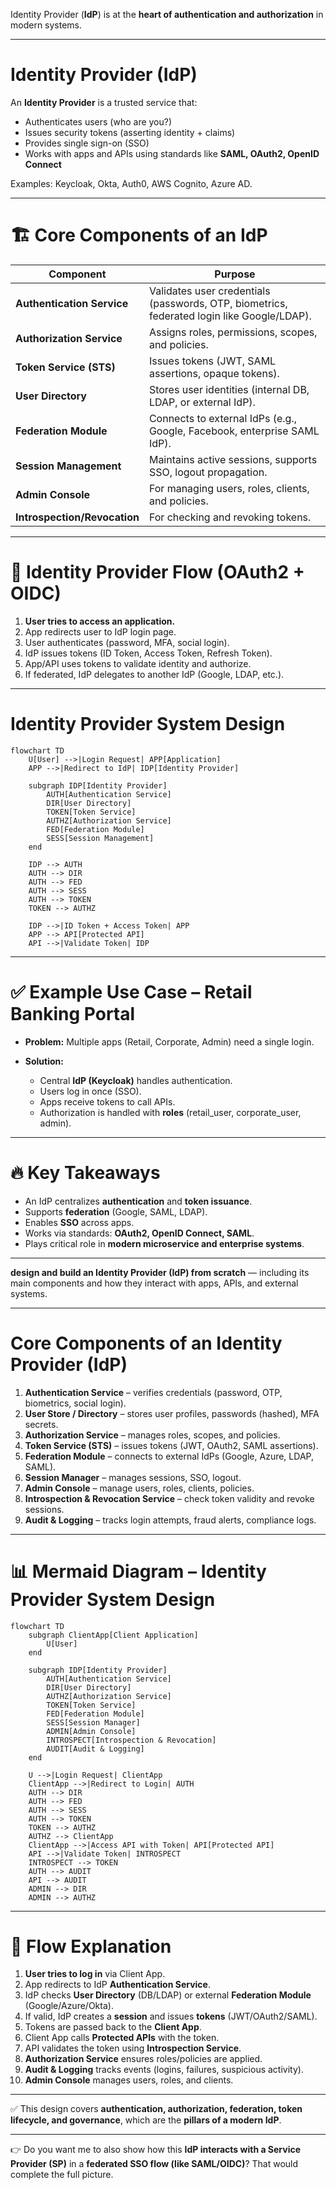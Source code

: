  Identity Provider (**IdP**) is at the **heart of authentication and authorization** in modern systems. 

---

# Identity Provider (IdP)

An **Identity Provider** is a trusted service that:

* Authenticates users (who are you?)
* Issues security tokens (asserting identity + claims)
* Provides single sign-on (SSO)
* Works with apps and APIs using standards like **SAML, OAuth2, OpenID Connect**

Examples: Keycloak, Okta, Auth0, AWS Cognito, Azure AD.

---

# 🏗️ Core Components of an IdP

| Component                    | Purpose                                                                                    |
| ---------------------------- | ------------------------------------------------------------------------------------------ |
| **Authentication Service**   | Validates user credentials (passwords, OTP, biometrics, federated login like Google/LDAP). |
| **Authorization Service**    | Assigns roles, permissions, scopes, and policies.                                          |
| **Token Service (STS)**      | Issues tokens (JWT, SAML assertions, opaque tokens).                                       |
| **User Directory**           | Stores user identities (internal DB, LDAP, or external IdP).                               |
| **Federation Module**        | Connects to external IdPs (e.g., Google, Facebook, enterprise SAML IdP).                   |
| **Session Management**       | Maintains active sessions, supports SSO, logout propagation.                               |
| **Admin Console**            | For managing users, roles, clients, and policies.                                          |
| **Introspection/Revocation** | For checking and revoking tokens.                                                          |

---

# 📌 Identity Provider Flow (OAuth2 + OIDC)

1. **User tries to access an application.**
2. App redirects user to IdP login page.
3. User authenticates (password, MFA, social login).
4. IdP issues tokens (ID Token, Access Token, Refresh Token).
5. App/API uses tokens to validate identity and authorize.
6. If federated, IdP delegates to another IdP (Google, LDAP, etc.).

---

# Identity Provider System Design

```mermaid
flowchart TD
    U[User] -->|Login Request| APP[Application]
    APP -->|Redirect to IdP| IDP[Identity Provider]

    subgraph IDP[Identity Provider]
        AUTH[Authentication Service]
        DIR[User Directory]
        TOKEN[Token Service]
        AUTHZ[Authorization Service]
        FED[Federation Module]
        SESS[Session Management]
    end

    IDP --> AUTH
    AUTH --> DIR
    AUTH --> FED
    AUTH --> SESS
    AUTH --> TOKEN
    TOKEN --> AUTHZ

    IDP -->|ID Token + Access Token| APP
    APP --> API[Protected API]
    API -->|Validate Token| IDP
```

---

# ✅ Example Use Case – Retail Banking Portal

* **Problem:** Multiple apps (Retail, Corporate, Admin) need a single login.
* **Solution:**

  * Central **IdP (Keycloak)** handles authentication.
  * Users log in once (SSO).
  * Apps receive tokens to call APIs.
  * Authorization is handled with **roles** (retail\_user, corporate\_user, admin).

---

# 🔥 Key Takeaways

* An IdP centralizes **authentication** and **token issuance**.
* Supports **federation** (Google, SAML, LDAP).
* Enables **SSO** across apps.
* Works via standards: **OAuth2, OpenID Connect, SAML**.
* Plays critical role in **modern microservice and enterprise systems**.

---
 **design and build an Identity Provider (IdP) from scratch** — including its main components and how they interact with apps, APIs, and external systems.



---

# Core Components of an Identity Provider (IdP)

1. **Authentication Service** – verifies credentials (password, OTP, biometrics, social login).
2. **User Store / Directory** – stores user profiles, passwords (hashed), MFA secrets.
3. **Authorization Service** – manages roles, scopes, and policies.
4. **Token Service (STS)** – issues tokens (JWT, OAuth2, SAML assertions).
5. **Federation Module** – connects to external IdPs (Google, Azure, LDAP, SAML).
6. **Session Manager** – manages sessions, SSO, logout.
7. **Admin Console** – manage users, roles, clients, policies.
8. **Introspection & Revocation Service** – check token validity and revoke sessions.
9. **Audit & Logging** – tracks login attempts, fraud alerts, compliance logs.

---

# 📊 Mermaid Diagram – Identity Provider System Design

```mermaid
flowchart TD
    subgraph ClientApp[Client Application]
        U[User]
    end

    subgraph IDP[Identity Provider]
        AUTH[Authentication Service]
        DIR[User Directory]
        AUTHZ[Authorization Service]
        TOKEN[Token Service]
        FED[Federation Module]
        SESS[Session Manager]
        ADMIN[Admin Console]
        INTROSPECT[Introspection & Revocation]
        AUDIT[Audit & Logging]
    end

    U -->|Login Request| ClientApp
    ClientApp -->|Redirect to Login| AUTH
    AUTH --> DIR
    AUTH --> FED
    AUTH --> SESS
    AUTH --> TOKEN
    TOKEN --> AUTHZ
    AUTHZ --> ClientApp
    ClientApp -->|Access API with Token| API[Protected API]
    API -->|Validate Token| INTROSPECT
    INTROSPECT --> TOKEN
    AUTH --> AUDIT
    API --> AUDIT
    ADMIN --> DIR
    ADMIN --> AUTHZ
```

---

# 🔎 Flow Explanation

1. **User tries to log in** via Client App.
2. App redirects to IdP **Authentication Service**.
3. IdP checks **User Directory** (DB/LDAP) or external **Federation Module** (Google/Azure/Okta).
4. If valid, IdP creates a **session** and issues **tokens** (JWT/OAuth2/SAML).
5. Tokens are passed back to the **Client App**.
6. Client App calls **Protected APIs** with the token.
7. API validates the token using **Introspection Service**.
8. **Authorization Service** ensures roles/policies are applied.
9. **Audit & Logging** tracks events (logins, failures, suspicious activity).
10. **Admin Console** manages users, roles, and clients.

---

✅ This design covers **authentication, authorization, federation, token lifecycle, and governance**, which are the **pillars of a modern IdP**.

---

👉 Do you want me to also show how this **IdP interacts with a Service Provider (SP)** in a **federated SSO flow (like SAML/OIDC)**? That would complete the full picture.


